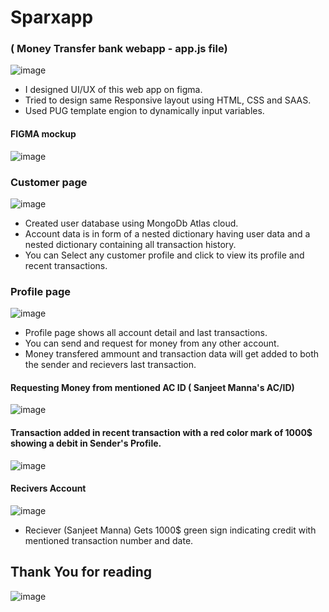 # Sparxapp 
### ( Money Transfer bank webapp - app.js file)

![image](https://user-images.githubusercontent.com/77160352/206104161-8b8a93a7-6a03-4e9d-af95-9d0b70a459c8.png)

- I designed UI/UX of this web app on figma.
- Tried to design same Responsive layout using HTML, CSS and SAAS.
- Used PUG template engion to dynamically input variables.

#### FIGMA mockup
![image](https://user-images.githubusercontent.com/77160352/206105762-9b6d50e2-a3f9-4eea-8e8b-143a64cfc6de.png)

### Customer page

![image](https://user-images.githubusercontent.com/77160352/206106961-3a9330da-a337-41d0-be95-dc3d88f00c4a.png)

- Created user database using MongoDb Atlas cloud.
- Account data is in form of a nested dictionary having user data and a nested dictionary containing all transaction history.
- You can Select any customer profile and click to view its profile and recent transactions.


### Profile page
![image](https://user-images.githubusercontent.com/77160352/206107134-869a1dc7-6907-46c8-be66-c13be540713b.png)

- Profile page shows all account detail and last transactions.
- You can send and request for money from any other account.
- Money transfered ammount and transaction data will get added to both the sender and recievers last transaction.

#### Requesting Money from mentioned AC ID ( Sanjeet Manna's AC/ID)
![image](https://user-images.githubusercontent.com/77160352/206107847-3a3547e4-0d9f-48eb-b373-16723475acf0.png)

#### Transaction added in recent transaction with a red color mark of 1000$ showing a debit in Sender's Profile.
![image](https://user-images.githubusercontent.com/77160352/206108214-c694f1d1-7066-4c68-bfa4-a9527d1e3b7a.png)

#### Recivers Account
![image](https://user-images.githubusercontent.com/77160352/206108412-8f86f193-17e5-4b50-a0b5-617a4b360bf3.png)

- Reciever (Sanjeet Manna) Gets 1000$ green sign indicating credit with mentioned transaction number and date.

## Thank You for reading 
![image](https://user-images.githubusercontent.com/77160352/206108918-d94653e6-5cd0-4bff-8bc3-5c3eb8c3b41e.png)
